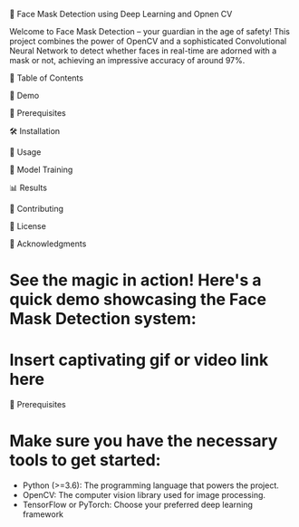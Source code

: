 🌟 Face Mask Detection using Deep Learning and Opnen CV

Welcome to Face Mask Detection – your guardian in the age of safety! This project combines the power of OpenCV and a sophisticated Convolutional Neural Network to detect whether faces in real-time are adorned with a mask or not, achieving an impressive accuracy of around 97%.

🚀 Table of Contents

📸 Demo

🔧 Prerequisites

🛠️ Installation

🎥 Usage

🧠 Model Training

📊 Results

🤝 Contributing

📝 License

🙌 Acknowledgments


# See the magic in action! Here's a quick demo showcasing the Face Mask Detection system:

# Insert captivating gif or video link here


🔧 Prerequisites

# Make sure you have the necessary tools to get started:

- Python (>=3.6): The programming language that powers the project.
- OpenCV: The computer vision library used for image processing.
- TensorFlow or PyTorch: Choose your preferred deep learning framework

